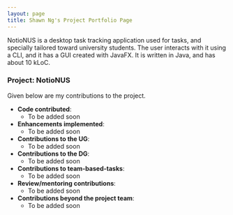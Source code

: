 ```yaml
---
layout: page
title: Shawn Ng's Project Portfolio Page
---
```


NotioNUS is a desktop task tracking application used for tasks, and specially tailored toward university students. The user interacts with it using a CLI, and it has a GUI created with JavaFX. It is written in Java, and has about 10 kLoC.

### Project: NotioNUS

Given below are my contributions to the project.

* **Code contributed**:
  * To be added soon
* **Enhancements implemented**: 
  * To be added soon
* **Contributions to the UG**: 
  * To be added soon
* **Contributions to the DG**: 
  * To be added soon
* **Contributions to team-based-tasks**: 
  * To be added soon
* **Review/mentoring contributions**: 
  * To be added soon
* **Contributions beyond the project team**: 
  * To be added soon

